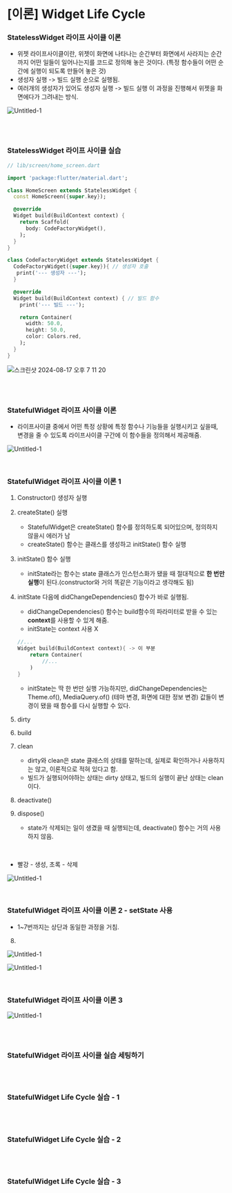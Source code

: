 # [이론] Widget Life Cycle

### StatelessWidget 라이프 사이클 이론

- 위젯 라이프사이클이란, 위젯이 화면에 나타나는 순간부터 화면에서 사라지는 순간까지 어떤 일들이 일어나는지를 코드로 정의해 놓은 것이다. (특정 함수들이 어떤 순간에 실행이 되도록 만들어 놓은 것)
- 생성자 실행 -> 빌드 실행 순으로 실행됨.
- 여러개의 생성자가 있어도 생성자 실행 -> 빌드 실행 이 과정을 진행해서 위젯을 화면에다가 그려내는 방식. 

![Untitled-1](https://github.com/user-attachments/assets/6630150e-f207-4ec3-a2cb-13c648ea47d1)

<br>
<br>

### StatelessWidget 라이프 사이클 실습

```dart
// lib/screen/home_screen.dart

import 'package:flutter/material.dart';

class HomeScreen extends StatelessWidget {
  const HomeScreen({super.key});

  @override
  Widget build(BuildContext context) {
    return Scaffold(
      body: CodeFactoryWidget(),
    );
  }
}

class CodeFactoryWidget extends StatelessWidget {
  CodeFactoryWidget({super.key}){ // 생성자 호출
   print('--- 생성자 ---');
  }

  @override
  Widget build(BuildContext context) { // 빌드 함수
    print('--- 빌드 ---');

    return Container(
      width: 50.0,
      height: 50.0,
      color: Colors.red,
    );
  }
}
```

![스크린샷 2024-08-17 오후 7 11 20](https://github.com/user-attachments/assets/fc9739fe-07f7-480e-bfe1-dd7351f54c5e)

<br>
<br>

### StatefulWidget 라이프 사이클 이론

- 라이프사이클 중에서 어떤 특정 상황에 특정 함수나 기능들을 실행시키고 싶을때, 변경을 줄 수 있도록 라이프사이클 구간에 이 함수들을 정의해서 제공해줌.

![Untitled-1](https://github.com/user-attachments/assets/0c96782b-817c-47e3-89b8-6a42125c1014)

<br>

### StatefulWidget 라이프 사이클 이론 1

1. Constructor() 생성자 실행
2. createState() 실행
    - StatefulWidget은 createState() 함수를 정의하도록 되어있으며, 정의하지 않을시 에러가 남
    - createState() 함수는 클래스를 생성하고 initState() 함수 실행
3. initState() 함수 실행 
    - initState라는 함수는 state 클래스가 인스턴스화가 됐을 때 절대적으로 **한 번만 실행**이 된다.(constructor와 거의 똑같은 기능이라고 생각해도 됨)
4. initState 다음에 didChangeDependencies() 함수가 바로 실행됨.
    - didChangeDependencies() 함수는 build함수의 파라미터로 받을 수 있는 **context**를 사용할 수 있게 해줌.
    - initState는 context 사용 X
    ```dart
    //...
    Widget build(BuildContext context){ -> 이 부분
        return Container(
            //...
        )
    }
    ```
    - initState는 딱 한 번만 실행 가능하지만, didChangeDependencies는 Theme.of(), MediaQuery.of() (테마 변경, 화면에 대한 정보 변경) 값들이 변경이 됐을 때 함수를 다시 실행할 수 있다.
5. dirty 
6. build 
7. clean
    - dirty와 clean은 state 클래스의 상태를 말하는데, 실제로 확인하거나 사용하지는 않고, 이론적으로 적혀 있다고 함.
    - 빌드가 실행되어야하는 상태는 dirty 상태고, 빌드의 실행이 끝난 상태는 clean이다.

8. deactivate()
9. dispose()
    - state가 삭제되는 일이 생겼을 때 실행되는데, deactivate() 함수는 거의 사용하지 않음.

<br>

- 빨강 - 생성, 초록 - 삭제

![Untitled-1](https://github.com/user-attachments/assets/efb3eef7-c47c-4866-8c21-5486abd0d4fe)

<br>

### StatefulWidget 라이프 사이클 이론 2 - setState 사용

- 1~7번까지는 상단과 동일한 과정을 거침.

8. 

![Untitled-1](https://github.com/user-attachments/assets/1fe011cf-157c-4f7a-a93f-d7fdf91029bd)

![Untitled-1](https://github.com/user-attachments/assets/23381a06-b48c-4e02-9a42-0a7269b03148)

<br>

### StatefulWidget 라이프 사이클 이론 3

![Untitled-1](https://github.com/user-attachments/assets/f7c8522f-6a82-4c06-b0dd-f247e64684c6)

<br>
<br>

### StatefulWidget 라이프 사이클 실습 세팅하기

<br>
<br>

### StatefulWidget Life Cycle 실습 - 1

<br>
<br>

### StatefulWidget Life Cycle 실습 - 2

<br>
<br>

### StatefulWidget Life Cycle 실습 - 3

<br>
<br>
